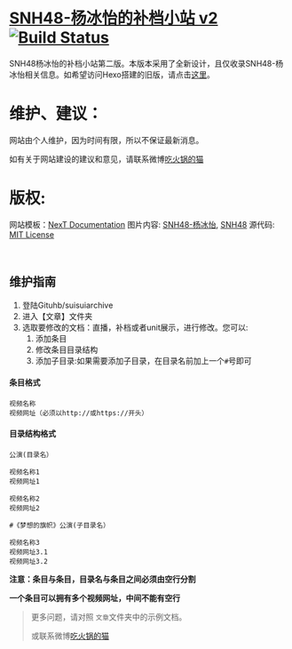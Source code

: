 # [SNH48-杨冰怡的补档小站 v2](http://suisui.stream) [![Build Status](https://travis-ci.org/cutelittleturtle/suisuiarchive.svg?branch=master)](https://travis-ci.org/cutelittleturtle/suisuiarchive)

SNH48杨冰怡的补档小站第二版。本版本采用了全新设计，且仅收录SNH48-杨冰怡相关信息。如希望访问Hexo搭建的旧版，请点击[这里](cutelittleturtle.github.io)。

# 维护、建议：
网站由个人维护，因为时间有限，所以不保证最新消息。

如有关于网站建设的建议和意见，请联系微博[吃火锅的猫](https://weibo.com/u/5973150647/)

# 版权:

网站模板：[NexT Documentation](http://theme-next.iissnan.com/)
图片内容: [SNH48-杨冰怡](https://weibo.com/u/5491331848), [SNH48](http://www.snh48.com/)
源代码: [MIT License](https://opensource.org/licenses/MIT)

&nbsp;

## 维护指南

1. 登陆Gituhb/suisuiarchive
2. 进入【文章】文件夹
3. 选取要修改的文档：直播，补档或者unit展示，进行修改。您可以:
   1. 添加条目
   2. 修改条目目录结构
   3. 添加子目录:如果需要添加子目录，在目录名前加上一个`#`号即可
   
#### 条目格式
 ```
视频名称
视频网址（必须以http://或https://开头）
 ``` 
 
#### 目录结构格式
 ```
公演(目录名）

视频名称1
视频网址1
       
视频名称2
视频网址2

#《梦想的旗帜》公演(子目录名）

视频名称3
视频网址3.1
视频网址3.2

 ```
**注意：条目与条目，目录名与条目之间必须由空行分割** 

**一个条目可以拥有多个视频网址，中间不能有空行**

> 更多问题，请对照 `文章`文件夹中的示例文档。
> 
> 或联系微博[吃火锅的猫](https://weibo.com/u/5973150647/)
     
